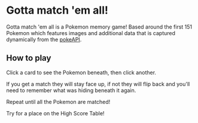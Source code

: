 # Gotta match 'em all!

Gotta match 'em all is a Pokemon memory game! Based around the first 151 Pokemon which features images and additional data that is captured dynamically from the [pokeAPI](https://pokeapi.co).

## How to play

Click a card to see the Pokemon beneath, then click another.

If you get a match they will stay face up, if not they will flip back and you'll need to remember what was hiding beneath it again. 

Repeat until all the Pokemon are matched! 

Try for a place on the High Score Table!